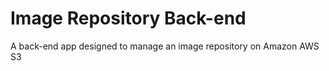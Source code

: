 # Image Repository Back-end 

A back-end app designed to manage an image repository on Amazon AWS S3
